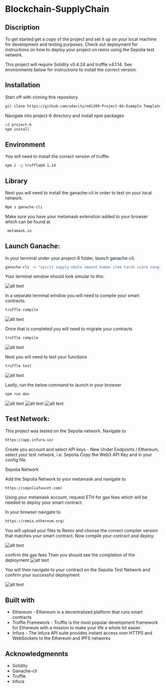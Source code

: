 # Blockchain-SupplyChain

## Discription

To get started get a copy of the project and set it up on your local machine for development and testing purposes. Check out deployment for instructions on how to deploy your project on remix using the Sepolia test network.

This project will require Solidity v0.4.24 and truffle v4.1.14. See environments below for instructions to install the correct version.

## Installation

Start off with cloning this repository.

```sh
git clone https://github.com/udacity/nd1309-Project-6b-Example-Template
```

Navigate into project-6 directory and install npm packages

```sh
cd project-6
npm install
```

## Environment

You will need to install the correct version of truffle.
```sh
npm i -g truffle@4.1.14
```

## Library
Next you will need to install the ganache-cli in order to test on your local network.
```sh
Npm i ganache-cli
```
Make sure you have your metamask extenstion added to your browser which can be found at
```sh
 metamask.io
 ```

## Launch Ganache:

In your terminal under your project-6 folder, launch ganache-cli.
```sh
ganache-cli -m "spirit supply whale amount human item harsh scare congress discover talent hamster"
```
Your terminal window should look simular to this:

![alt text](https://github.com/PDot5/Blockchain-SupplyChain/blob/main/SupplyChain/img/LaunchGanache.png)

In a separate terminal window you will need to compile your smart contracts:
```sh
truffle compile
```
![alt text](https://github.com/PDot5/Blockchain-SupplyChain/blob/main/SupplyChain/img/Compile.png)

Once that is completed you will need to migrate your contracts
```sh
truffle compile
```

![alt text](https://github.com/PDot5/Blockchain-SupplyChain/blob/main/SupplyChain/img/Migrate.png)

Next you will need to test your functions
```sh
truffle test
```

![alt text](https://github.com/PDot5/Blockchain-SupplyChain/blob/main/SupplyChain/img/Test.png)

Lastly, run the below command to launch in your browser
```sh
npm run dev
```

![alt text](https://github.com/PDot5/Blockchain-SupplyChain/blob/main/SupplyChain/img/Product%20Overview.png)
![alt text](https://github.com/PDot5/Blockchain-SupplyChain/blob/main/SupplyChain/img/Farm%20Details.png)
![alt text](https://github.com/PDot5/Blockchain-SupplyChain/blob/main/SupplyChain/img/Product%20Details.png)

## Test Network:

This project was tested on the Sepolia network.
Navigate to
```sh
https://app.infura.io/
```
Create you account and select API keys - New
Under Endpoints / Ethereum, select your test network, i.e. Sepolia
Copy the Web3 API Key and in your config file. 

Sepolia Network

Add the Sepolia Network to your metamask and navigate to
```sh
https://sepoliafaucet.com/
```
Using your metamask account, request ETH for gas fees which will be needed to deploy your smart contract.

In your browser navigate to
```sh
https://remix.ethereum.org/
```
You will upload your files to Remix and choose the correct compiler version that matches your smart contract.
Now compile your contract and deploy.

![alt text](https://github.com/PDot5/Blockchain-SupplyChain/blob/main/SupplyChain/img/Deploy_on_Remix.png)

confirm the gas fees
Then you should see the completion of the deployment
![alt text](https://github.com/PDot5/Blockchain-SupplyChain/blob/main/SupplyChain/img/DeploymentSuccess.png)

You will then navigate to your contract on the Sepolia Test Network and confirm your successful deployment.

![alt text](https://github.com/PDot5/Blockchain-SupplyChain/blob/main/SupplyChain/img/SepoliaContract.png)

## Built with

* Ethereum - Ethereum is a decentralized platform that runs smart contracts
* Truffle Framework - Truffle is the most popular development framework for Ethereum with a mission to make your life a whole lot easier.
* Infura - The Infura API suite provides instant access over HTTPS and WebSockets to the Ethereum and IPFS networks

## Acknowledgmennts

* Solidity
* Ganache-cli
* Truffle
* Infura
